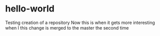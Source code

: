 # hello-world
Testing creation of a repository
Now this is when it gets more interesting when I this change is merged to the master the second time
